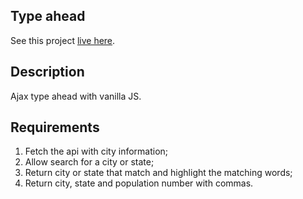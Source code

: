 

## Type ahead

See this project [live here](https://type-ahead-search.netlify.app/).


## Description

Ajax type ahead with vanilla JS.


## Requirements

1. Fetch the api with city information;
2. Allow search for a city or state;
3. Return city or state that match and highlight the matching words;
4. Return city, state and population number with commas.
